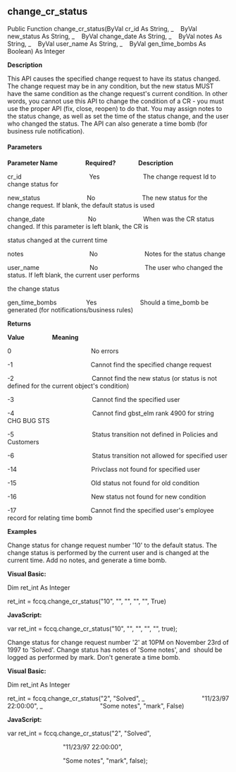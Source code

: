 change_cr_status
------------------

Public Function change_cr_status(ByVal cr_id As String, _
   ByVal new_status As String, _
   ByVal change_date As String, _
   ByVal notes As String, _
   ByVal user_name As String, _
   ByVal gen_time_bombs As Boolean) As Integer

**Description**

This API causes the specified change request to have its status changed. The change request may be in any condition, but the new status MUST have the same condition as the change request's current condition. In other words, you cannot use this API to change the condition of a CR - you must use the proper API (fix, close, reopen) to do that. You may assign notes to the status change, as well as set the time of the status change, and the user who changed the status. The API can also generate a time bomb (for business rule notification).

#### Parameters
**Parameter Name**                **Required?**             **Description**

cr_id                                       Yes                         The change request Id to change status for

new_status                           No                           The new status for the change request. If blank, the default status is used

change_date                         No                           When was the CR status changed. If this parameter is left blank, the CR is

status changed at the current time

notes                                      No                           Notes for the status change

user_name                             No                           The user who changed the status. If left blank, the current user performs

the change status

gen_time_bombs                 Yes                         Should a time_bomb be generated (for notifications/business rules)

**Returns**

**Value**                **Meaning**

0                                              No errors

-1                                             Cannot find the specified change request

-2                                             Cannot find the new status (or status is not defined for the current object's condition)

-3                                             Cannot find the specified user

-4                                             Cannot find gbst_elm rank 4900 for string CHG BUG STS

-5                                             Status transition not defined in Policies and Customers

-6                                             Status transition not allowed for specified user

-14                                           Privclass not found for specified user

-15                                           Old status not found for old condition

-16                                           New status not found for new condition

-17                                           Cannot find the specified user's employee record for relating time bomb

**Examples**

 Change status for change request number '10' to the default status. The change status is performed by the current user and is changed at the current time. Add no notes, and generate a time bomb.

**Visual Basic:**

Dim ret_int As Integer

ret_int = fccq.change_cr_status("10", "", "", "", "", True)

**JavaScript:**

var ret_int = fccq.change_cr_status("10", "", "", "", "", true);

 Change status for change request number '2' at 10PM on November 23rd of 1997 to 'Solved'. Change status has notes of 'Some notes', and  should be logged as performed by mark. Don't generate a time bomb.

**Visual Basic:**

Dim ret_int As Integer

ret_int = fccq.change_cr_status("2", "Solved", _
                                "11/23/97 22:00:00", _
                                "Some notes", "mark", False)

**JavaScript:**

var ret_int = fccq.change_cr_status("2", "Solved",

                                "11/23/97 22:00:00",

                                "Some notes", "mark", false);